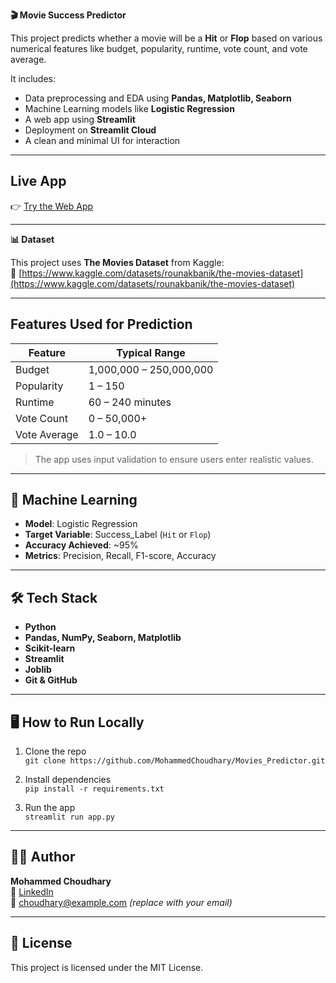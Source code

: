 **🎬 Movie Success Predictor**

This project predicts whether a movie will be a **Hit** or **Flop** based on various numerical features like budget, popularity, runtime, vote count, and vote average.

It includes:
- Data preprocessing and EDA using **Pandas, Matplotlib, Seaborn**
- Machine Learning models like **Logistic Regression**
- A web app using **Streamlit**
- Deployment on **Streamlit Cloud**
- A clean and minimal UI for interaction

---

##  Live App

👉 [Try the Web App](https://moviespredictor-zgvh3sy2f84f2vptkumydf.streamlit.app/)

---

**📊 Dataset**

This project uses **The Movies Dataset** from Kaggle:  
🔗 [https://www.kaggle.com/datasets/rounakbanik/the-movies-dataset](https://www.kaggle.com/datasets/rounakbanik/the-movies-dataset)

---

##  Features Used for Prediction

| Feature        | Typical Range           |
|----------------|-------------------------|
| Budget         | 1,000,000 – 250,000,000 |
| Popularity     | 1 – 150                 |
| Runtime        | 60 – 240 minutes        |
| Vote Count     | 0 – 50,000+             |
| Vote Average   | 1.0 – 10.0              |

> The app uses input validation to ensure users enter realistic values.

---

## 🧠 Machine Learning

- **Model**: Logistic Regression
- **Target Variable**: Success_Label (`Hit` or `Flop`)
- **Accuracy Achieved**: ~95%
- **Metrics**: Precision, Recall, F1-score, Accuracy

---

## 🛠️ Tech Stack

- **Python**
- **Pandas, NumPy, Seaborn, Matplotlib**
- **Scikit-learn**
- **Streamlit**
- **Joblib**
- **Git & GitHub**

---

## 🖥️ How to Run Locally

1. Clone the repo  
   `git clone https://github.com/MohammedChoudhary/Movies_Predictor.git`

2. Install dependencies  
   `pip install -r requirements.txt`

3. Run the app  
   `streamlit run app.py`

---

## 🙋‍♂️ Author

**Mohammed Choudhary**  
🔗 [LinkedIn](https://www.linkedin.com/in/mohammedchoudhary)  
📧 choudhary@example.com *(replace with your email)*

---

## 📌 License

This project is licensed under the MIT License.
